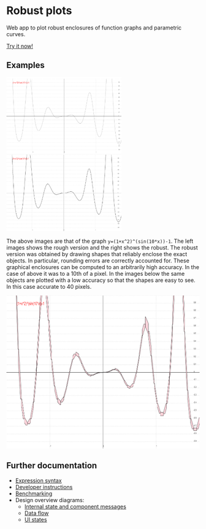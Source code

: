 # Robust plots

Web app to plot robust enclosures of function graphs and parametric curves.

[Try it now!](https://github.com/michalkonecny/robust-plots)

## Examples

<div>
<img src="./docs/screenshots/roughPlot1.png" height="200" width="300">
<img src="./docs/screenshots/robustPlot1.png" height="200" width="300">
</div>

The above images are that of the graph `y=(1+x^2)^(sin(10*x))-1`. The left
images shows the rough version and the right shows the robust. The robust
version was obtained by drawing shapes that reliably enclose the exact objects.
In particular, rounding errors are correctly accounted for. These graphical
enclosures can be computed to an arbitrarily high accuracy. In the case of above
it was to a 10th of a pixel. In the images below the same objects are plotted
with a low accuracy so that the shapes are easy to see. In this case accurate to
40 pixels.

<img src="./docs/screenshots/robustPlot2.png" height="400" width="600">

## Further documentation

- [Expression syntax](docs/syntax.md)
- [Developer instructions](docs/dev.md)
- [Benchmarking](docs/benchmark.md)
- Design overview diagrams:
  - [Internal state and component messages](https://drive.google.com/file/d/13J6XdY_bSFnk4_agCbaF5heJJpYJb5nI/view?usp=sharing)
  - [Data flow](https://drive.google.com/file/d/1jMKaTzwTjlZVNtuYDbEFOlKuLuhaBCNn/view?usp=sharing)
  - [UI states](https://drive.google.com/file/d/1TQAOJ9z4zPL4hxErC9RD7v0HPtfWOAvG/view?usp=sharing)
